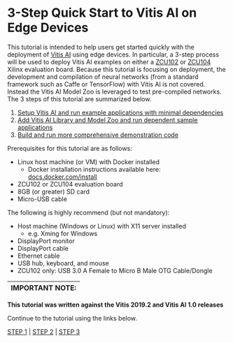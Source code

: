 # 3-Step Quick Start to Vitis AI on Edge Devices

This tutorial is intended to help users get started quickly with the deployment of [Vitis AI](https://www.xilinx.com/products/design-tools/vitis/vitis-ai.html) using edge devices.  In particular, a 3-step process will be used to deploy Vitis AI examples on either a [ZCU102](https://www.xilinx.com/products/boards-and-kits/ek-u1-zcu102-g.html) or [ZCU104](https://www.xilinx.com/products/boards-and-kits/zcu104.html) Xilinx evaluation board.  Because this tutorial is focusing on deployment, the development and compilation of neural networks (from a standard framework such as Caffe or TensorFlow) with Vitis AI is not covered.  Instead the Vitis AI Model Zoo is leveraged to test pre-compiled networks.  The 3 steps of this tutorial are summarized below.

1. [Setup Vitis AI and run example applications with minimal dependencies](step1.md)
2. [Add Vitis AI Library and Model Zoo and run dependent sample applications](step2.md)
3. [Build and run more comprehensive demonstration code](step3.md)

Prerequisites for this tutorial are as follows:
 - Linux host machine (or VM) with Docker installed
   - Docker installation instructions available here: [docs.docker.com/install](https://docs.docker.com/install/)
 - ZCU102 or ZCU104 evaluation board
 - 8GB (or greater) SD card
 - Micro-USB cable

The following is highly recommend (but not mandatory):
 - Host machine (Windows or Linux) with X11 server installed
   - e.g. Xming for Windows
 - DisplayPort monitor
 - DisplayPort cable
 - Ethernet cable
 - USB hub, keyboard, and mouse
 - ZCU102 only: USB 3.0 A Female to Micro B Male OTG Cable/Dongle

| IMPORTANT NOTE: |
|---|
**This tutorial was written against the Vitis 2019.2 and Vitis AI 1.0 releases**

Continue to the tutorial using the links below.

[STEP 1](step1.md) | [STEP 2](step2.md) | [STEP 3](step3.md)
